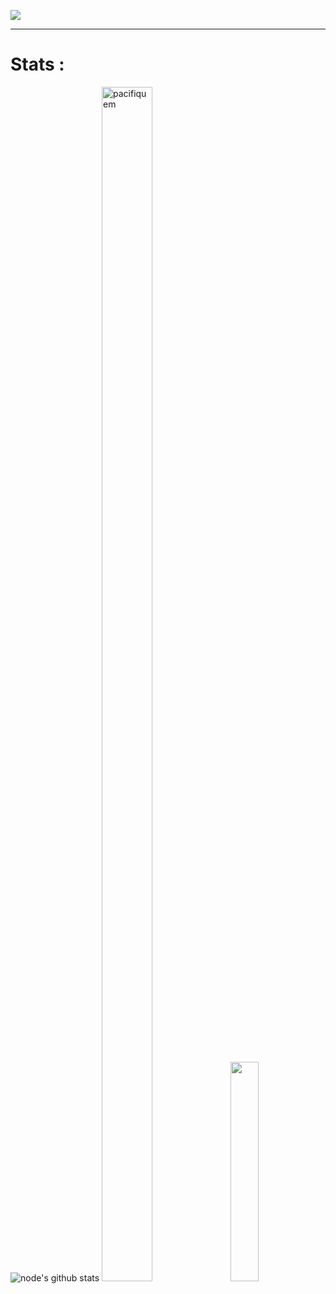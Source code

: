 <a href="#"><img src="https://readme-typing-svg.herokuapp.com/?lines=Hey%20you%20!;%20I%20am%20Pacifiquem;%20A%20fullstack%20developer;Web%20and%20Mobile%20Expert;4%2B%20years%20of%20rich%20experience;Always%20learning%20new%20tech&font=Pacifico&center=true&width=650&height=120&color=84DCCF&vCenter=true&size=45%22"></a>
<hr>

<h1>Stats : </h1>
<span><img src="https://github-readme-stats.vercel.app/api?username=pacifiquem&show_icons=true&theme=vue" alt="node's github stats" /></span>
<span><img src="https://github-readme-stats.vercel.app/api/top-langs?username=pacifiquem&show_icons=true&locale=en&layout=compact&theme=vue" alt="pacifiquem" width="40%" 
height="70%"/></span>
<span><img src="https://github-profile-trophy.vercel.app/?username=pacifiquem&theme=light&column=9" height="30%" /></span>
